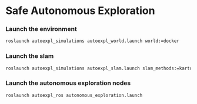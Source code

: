 # Safe Autonomous Exploration

### Launch the environment
```bash
roslaunch autoexpl_simulations autoexpl_world.launch world:=docker
```

### Launch the slam 
```bash
roslaunch autoexpl_simulations autoexpl_slam.launch slam_methods:=karto
```

### Launch the autonomous exploration nodes
```bash
roslaunch autoexpl_ros autonomous_exploration.launch
```